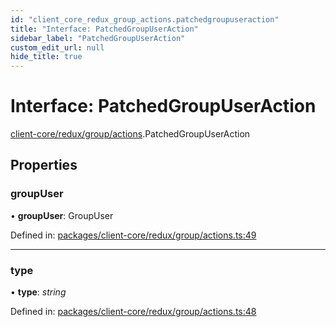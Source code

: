 ```yaml
---
id: "client_core_redux_group_actions.patchedgroupuseraction"
title: "Interface: PatchedGroupUserAction"
sidebar_label: "PatchedGroupUserAction"
custom_edit_url: null
hide_title: true
---
```


# Interface: PatchedGroupUserAction

[client-core/redux/group/actions](../modules/client_core_redux_group_actions.md).PatchedGroupUserAction

## Properties

### groupUser

• **groupUser**: GroupUser

Defined in: [packages/client-core/redux/group/actions.ts:49](https://github.com/xr3ngine/xr3ngine/blob/5c3dcaef1/packages/client-core/redux/group/actions.ts#L49)

___

### type

• **type**: *string*

Defined in: [packages/client-core/redux/group/actions.ts:48](https://github.com/xr3ngine/xr3ngine/blob/5c3dcaef1/packages/client-core/redux/group/actions.ts#L48)
